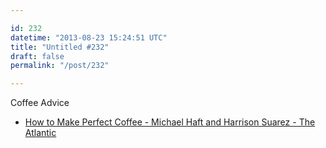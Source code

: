 ```yaml
---

id: 232
datetime: "2013-08-23 15:24:51 UTC"
title: "Untitled #232"
draft: false
permalink: "/post/232"

---
```


Coffee Advice 

 
 * [How to Make Perfect Coffee - Michael Haft and Harrison Suarez - The Atlantic](https://www.theatlantic.com/health/archive/2013/08/how-to-make-perfect-coffee/278944/)



